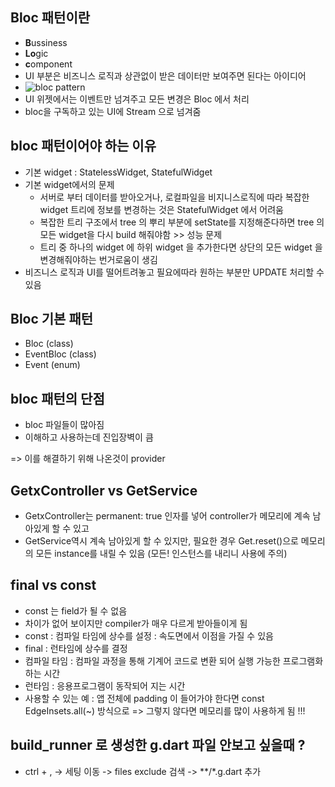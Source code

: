 ## Bloc 패턴이란
 - **B**ussiness
 - **Lo**gic
 - **c**omponent
 - UI 부분은 비즈니스 로직과 상관없이 받은 데이터만 보여주면 된다는 아이디어
 - ![bloc pattern](https://i0.wp.com/everyday.codes/wp-content/uploads/2020/06/bloc-splash.png?fit=925%2C455&ssl=1)
 - UI 위젯에서는 이벤트만 넘겨주고 모든 변경은 Bloc 에서 처리
 - bloc을 구독하고 있는 UI에 Stream 으로 넘겨줌
 
## bloc 패턴이어야 하는 이유
 - 기본 widget : StatelessWidget, StatefulWidget
 - 기본 widget에서의 문제
    * 서버로 부터 데이터를 받아오거나, 로컬파일을 비지니스로직에 따라 복잡한 widget 트리에 정보를 변경하는 것은 StatefulWidget 에서 어려움
    * 복잡한 트리 구조에서 tree 의 뿌리 부분에 setState를 지정해준다하면 tree 의 모든 widget을 다시 build 해줘야함 >> 성능 문제
    * 트리 중 하나의 widget 에 하위 widget 을 추가한다면 상단의 모든 widget 을 변경해줘야하는 번거로움이 생김
 - 비즈니스 로직과 UI를 떨어트려놓고 필요에따라 원하는 부분만 UPDATE 처리할 수 있음

## Bloc 기본 패턴
 - Bloc (class)
 - EventBloc (class)
 - Event (enum)

## bloc 패턴의 단점
 - bloc 파일들이 많아짐
 - 이해하고 사용하는데 진입장벽이 큼
 
 => 이를 해결하기 위해 나온것이 provider
 
 
## GetxController vs GetService
 - GetxController는 permanent: true 인자를 넣어 controller가 메모리에 계속 남아있게 할 수 있고
 - GetService역시 계속 남아있게 할 수 있지만, 필요한 경우 Get.reset()으로 메모리의 모든 instance를 내릴 수 있음 (모든! 인스턴스를 내리니 사용에 주의)

## final vs const
 - const 는 field가 될 수 없음
 - 차이가 없어 보이지만 compiler가 매우 다르게 받아들이게 됨
 - const : 컴파일 타임에 상수를 설정 : 속도면에서 이점을 가질 수 있음
 - final : 런타임에 상수를 결정
 - 컴파일 타임 : 컴파일 과정을 통해 기계어 코드로 변환 되어 실행 가능한 프로그램화 하는 시간
 - 런타임 : 응용프로그램이 동작되어 지는 시간
 - 사용할 수 있는 예 : 앱 전체에 padding 이 들어가야 한다면 const EdgeInsets.all(~) 방식으로 => 그렇지 않다면 메모리를 많이 사용하게 됨 !!!

## build_runner 로 생성한 g.dart 파일 안보고 싶을때 ?
 - ctrl + , -> 세팅 이동 -> files exclude 검색 -> **/*.g.dart 추가